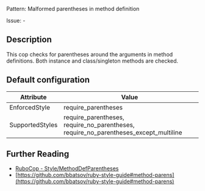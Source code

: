 Pattern: Malformed parentheses in method definition

Issue: -

## Description

This cop checks for parentheses around the arguments in method definitions. Both instance and class/singleton methods are checked.

## Default configuration

Attribute | Value
--- | ---
EnforcedStyle | require_parentheses
SupportedStyles | require_parentheses, require_no_parentheses, require_no_parentheses_except_multiline

## Further Reading

* [RuboCop - Style/MethodDefParentheses](https://rubocop.readthedocs.io/en/latest/cops_style/#stylemethoddefparentheses)
* [https://github.com/bbatsov/ruby-style-guide#method-parens](https://github.com/bbatsov/ruby-style-guide#method-parens)
